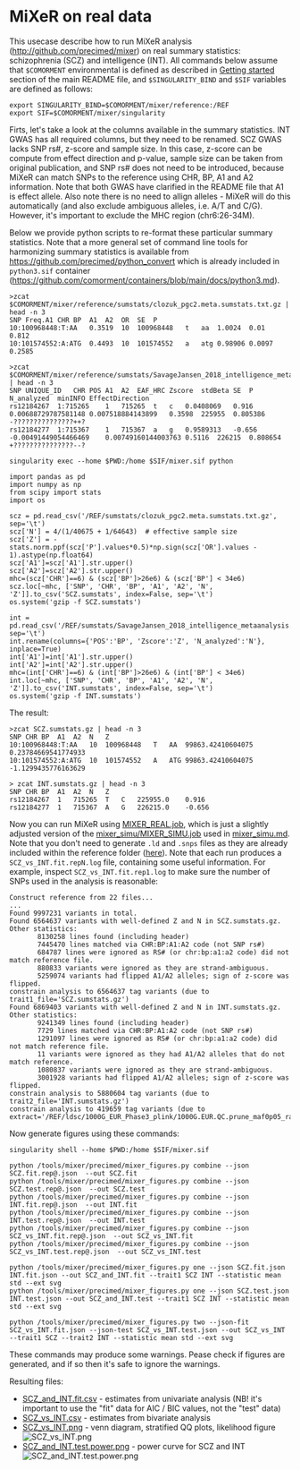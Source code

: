 # MiXeR on real data

This usecase describe how to run MiXeR analysis (http://github.com/precimed/mixer) on real summary statistics:
schizophrenia (SCZ) and intelligence (INT). All commands below assume that ``$COMORMENT``  environmental is defined as described in [Getting started](../README.md#getting-started) section of the main README file, and ``$SINGULARITY_BIND`` and ``$SIF`` variables are defined as follows:
```
export SINGULARITY_BIND=$COMORMENT/mixer/reference:/REF
export SIF=$COMORMENT/mixer/singularity
```

Firts, let's take a look at the columns available in the summary statistics.
INT GWAS has all required columns, but they need to be renamed.
SCZ GWAS lacks SNP rs#, z-score and sample size.
In this case, z-score can be compute from effect direction and p-value,
sample size can be taken from original publication,
and SNP rs# does not need to be introduced, because MiXeR can match SNPs to the reference using
CHR, BP, A1 and A2 information.
Note that both GWAS have clarified in the README file that A1 is effect allele.
Also note there is no need to allign alleles - MiXeR will do this automatically
(and also exclude ambiguous alleles, i.e. A/T and C/G).
However, it's important to exclude the MHC region (chr6:26-34M).

Below we provide python scripts to re-format these particular summary statistics.
Note that a more general set of command line tools for harmonizing summary statistics 
is available from https://github.com/precimed/python_convert which is already included in ``python3.sif`` container (https://github.com/comorment/containers/blob/main/docs/python3.md).

```
>zcat $COMORMENT/mixer/reference/sumstats/clozuk_pgc2.meta.sumstats.txt.gz | head -n 3
SNP	Freq.A1	CHR	BP	A1	A2	OR	SE	P
10:100968448:T:AA	0.3519	10	100968448	t	aa	1.0024	0.01	0.812
10:101574552:A:ATG	0.4493	10	101574552	a	atg	0.98906	0.0097	0.2585

>zcat $COMORMENT/mixer/reference/sumstats/SavageJansen_2018_intelligence_metaanalysis.txt.gz | head -n 3
SNP	UNIQUE_ID	CHR	POS	A1	A2	EAF_HRC	Zscore	stdBeta	SE	P	N_analyzed	minINFO	EffectDirection
rs12184267	1:715265	1	715265	t	c	0.0408069	0.916	0.00688729787581148	0.007518884143899	0.3598	225955	0.805386	-???????????????++?
rs12184277	1:715367	1	715367	a	g	0.9589313	-0.656	-0.00491449054466469	0.00749160144003763	0.5116	226215	0.808654	+???????????????--?

singularity exec --home $PWD:/home $SIF/mixer.sif python

import pandas as pd
import numpy as np
from scipy import stats
import os

scz = pd.read_csv('/REF/sumstats/clozuk_pgc2.meta.sumstats.txt.gz', sep='\t')
scz['N'] = 4/(1/40675 + 1/64643)  # effective sample size
scz['Z'] = -stats.norm.ppf(scz['P'].values*0.5)*np.sign(scz['OR'].values - 1).astype(np.float64)
scz['A1']=scz['A1'].str.upper()
scz['A2']=scz['A2'].str.upper()
mhc=(scz['CHR']==6) & (scz['BP']>26e6) & (scz['BP'] < 34e6)
scz.loc[~mhc, ['SNP', 'CHR', 'BP', 'A1', 'A2', 'N', 'Z']].to_csv('SCZ.sumstats', index=False, sep='\t')
os.system('gzip -f SCZ.sumstats')

int = pd.read_csv('/REF/sumstats/SavageJansen_2018_intelligence_metaanalysis.txt.gz', sep='\t')
int.rename(columns={'POS':'BP', 'Zscore':'Z', 'N_analyzed':'N'}, inplace=True)
int['A1']=int['A1'].str.upper()
int['A2']=int['A2'].str.upper()
mhc=(int['CHR']==6) & (int['BP']>26e6) & (int['BP'] < 34e6)
int.loc[~mhc, ['SNP', 'CHR', 'BP', 'A1', 'A2', 'N', 'Z']].to_csv('INT.sumstats', index=False, sep='\t')
os.system('gzip -f INT.sumstats')
```
The result:
```
>zcat SCZ.sumstats.gz | head -n 3
SNP	CHR	BP	A1	A2	N	Z
10:100968448:T:AA	10	100968448	T	AA	99863.42410604075	0.23784669541774933
10:101574552:A:ATG	10	101574552	A	ATG	99863.42410604075	-1.1299435776163629

> zcat INT.sumstats.gz | head -n 3
SNP	CHR	BP	A1	A2	N	Z
rs12184267	1	715265	T	C	225955.0	0.916
rs12184277	1	715367	A	G	226215.0	-0.656
```

Now you can run MiXeR using [MIXER_REAL.job](mixer_real/MIXER_REAL.job), which is just a slightly adjusted version of the [mixer_simu/MIXER_SIMU.job](MIXER_SIMU.job) used in [mixer_simu.md](mixer_simu.md).
Note that you don't need to generate ``.ld`` and ``.snps`` files as they are already included within the reference folder ([here](https://github.com/comorment/mixer/tree/main/reference/ldsc/1000G_EUR_Phase3_plink)).
Note that each run produces a ``SCZ_vs_INT.fit.repN.log`` file, containing some useful information.
For example, inspect ``SCZ_vs_INT.fit.rep1.log`` to make sure the number of SNPs used in the analysis is reasonable:
```
Construct reference from 22 files...
...
Found 9997231 variants in total.
Found 6564637 variants with well-defined Z and N in SCZ.sumstats.gz. Other statistics: 
       8130258 lines found (including header)
       7445470 lines matched via CHR:BP:A1:A2 code (not SNP rs#)
       684787 lines were ignored as RS# (or chr:bp:a1:a2 code) did not match reference file.
       880833 variants were ignored as they are strand-ambiguous.
       5259074 variants had flipped A1/A2 alleles; sign of z-score was flipped.
constrain analysis to 6564637 tag variants (due to trait1_file='SCZ.sumstats.gz')
Found 6869403 variants with well-defined Z and N in INT.sumstats.gz. Other statistics: 
       9241349 lines found (including header)
       7729 lines matched via CHR:BP:A1:A2 code (not SNP rs#)
       1291097 lines were ignored as RS# (or chr:bp:a1:a2 code) did not match reference file.
       11 variants were ignored as they had A1/A2 alleles that do not match reference.
       1080837 variants were ignored as they are strand-ambiguous.
       3001928 variants had flipped A1/A2 alleles; sign of z-score was flipped.
constrain analysis to 5880604 tag variants (due to trait2_file='INT.sumstats.gz')
constrain analysis to 419659 tag variants (due to extract='/REF/ldsc/1000G_EUR_Phase3_plink/1000G.EUR.QC.prune_maf0p05_rand2M_r2p8.rep1.snps')
```

Now generate figures using these commands:
```
singularity shell --home $PWD:/home $SIF/mixer.sif

python /tools/mixer/precimed/mixer_figures.py combine --json SCZ.fit.rep@.json  --out SCZ.fit
python /tools/mixer/precimed/mixer_figures.py combine --json SCZ.test.rep@.json  --out SCZ.test
python /tools/mixer/precimed/mixer_figures.py combine --json INT.fit.rep@.json  --out INT.fit
python /tools/mixer/precimed/mixer_figures.py combine --json INT.test.rep@.json  --out INT.test
python /tools/mixer/precimed/mixer_figures.py combine --json SCZ_vs_INT.fit.rep@.json  --out SCZ_vs_INT.fit
python /tools/mixer/precimed/mixer_figures.py combine --json SCZ_vs_INT.test.rep@.json  --out SCZ_vs_INT.test

python /tools/mixer/precimed/mixer_figures.py one --json SCZ.fit.json INT.fit.json --out SCZ_and_INT.fit --trait1 SCZ INT --statistic mean std --ext svg
python /tools/mixer/precimed/mixer_figures.py one --json SCZ.test.json INT.test.json --out SCZ_and_INT.test --trait1 SCZ INT --statistic mean std --ext svg

python /tools/mixer/precimed/mixer_figures.py two --json-fit SCZ_vs_INT.fit.json --json-test SCZ_vs_INT.test.json --out SCZ_vs_INT --trait1 SCZ --trait2 INT --statistic mean std --ext svg
```
These commands may produce some warnings. Pease check if figures are generated, and if so then it's safe to ignore the warnings.

Resulting files:
* [SCZ_and_INT.fit.csv](mixer_real/SCZ_and_INT.fit.csv) - estimates from univariate analysis (NB! it's important to use the "fit" data for AIC / BIC values, not the "test" data)
* [SCZ_vs_INT.csv](mixer_real/SCZ_vs_INT.csv) - estimates from bivariate analysis
* [SCZ_vs_INT.png](mixer_real/SCZ_vs_INT.png) - venn diagram, stratified QQ plots, likelihood figure
  ![SCZ_vs_INT.png](https://raw.githubusercontent.com/comorment/mixer/main/usecases/mixer_real/SCZ_vs_INT.png)
* [SCZ_and_INT.test.power.png](mixer_real/SCZ_and_INT.test.power.png) - power curve for SCZ and INT
  ![SCZ_and_INT.test.power.png](https://raw.githubusercontent.com/comorment/mixer/main/usecases/mixer_real/SCZ_and_INT.test.power.png)
